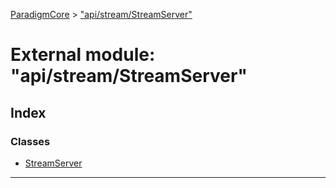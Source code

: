 [ParadigmCore](../README.md) > ["api/stream/StreamServer"](../modules/_api_stream_streamserver_.md)

# External module: "api/stream/StreamServer"

## Index

### Classes

* [StreamServer](../classes/_api_stream_streamserver_.streamserver.md)

---

